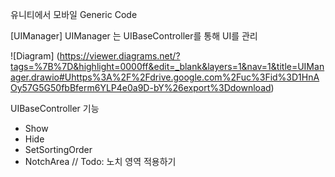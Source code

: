 유니티에서 모바일 Generic Code 


[UIManager]
 UIManager 는 UIBaseController를 통해 UI를 관리

![Diagram] (https://viewer.diagrams.net/?tags=%7B%7D&highlight=0000ff&edit=_blank&layers=1&nav=1&title=UIManager.drawio#Uhttps%3A%2F%2Fdrive.google.com%2Fuc%3Fid%3D1HnAOy57G5G50fbBferm6YLP4e0a9D-bY%26export%3Ddownload)

 UIBaseController 기능
  - Show
  - Hide
  - SetSortingOrder
  - NotchArea // Todo: 노치 영역 적용하기
